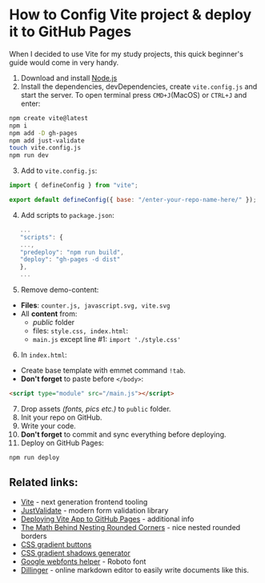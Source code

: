 # How to Config Vite project & deploy it to GitHub Pages

When I decided to use Vite for my study projects, this quick beginner's guide would come in very handy.

1. Download and install [Node.js](https://nodejs.org/en)
2. Install the dependencies, devDependencies, create `vite.config.js` and start the server. To open terminal press `CMD+J`(MacOS) or `CTRL+J` and enter:

```sh
npm create vite@latest
npm i
npm add -D gh-pages
npm add just-validate
touch vite.config.js
npm run dev
```

3. Add to `vite.config.js`:

```js
import { defineConfig } from "vite";

export default defineConfig({ base: "/enter-your-repo-name-here/" });
```

4. Add scripts to `package.json`:

```js
   ...
   "scripts": {
   ...,
   "predeploy": "npm run build",
   "deploy": "gh-pages -d dist"
   },
   ...
```

5. Remove demo-content:

- **Files**: `counter.js, javascript.svg, vite.svg`
- All **content** from:
  - _public_ folder
  - files: `style.css, index.html`:
  - `main.js` except line #1: `import './style.css'`

6. In `index.html`:

- Create base template with emmet command `!tab`.
- **Don't forget** to paste before `</body>`:

```html
<script type="module" src="/main.js"></script>
```

7. Drop assets _(fonts, pics etc.)_ to `public` folder.
8. Init your repo on GitHub.
9. Write your code.
10. **Don't forget** to commit and sync everything before deploying.
11. Deploy on GitHub Pages:

```sh
npm run deploy
```

## Related links:

- [Vite](https://vitejs.dev/guide/) - next generation frontend tooling
- [JustValidate](https://just-validate.dev/) - modern form validation library
- [Deploying Vite App to GitHub Pages](https://dev.to/shashannkbawa/deploying-vite-app-to-github-pages-3ane) - additional info
- [The Math Behind Nesting Rounded Corners](https://cloudfour.com/thinks/the-math-behind-nesting-rounded-corners/) - nice nested rounded borders
- [CSS gradient buttons](https://cssgradient.io/gradient-backgrounds/)
- [CSS gradient shadows generator](https://css-generators.com/gradient-shadows/)
- [Google webfonts helper](https://gwfh.mranftl.com/fonts/roboto?subsets=latin) - Roboto font
- [Dillinger](https://dillinger.io/) - оnline markdown editor to easily write documents like this.
